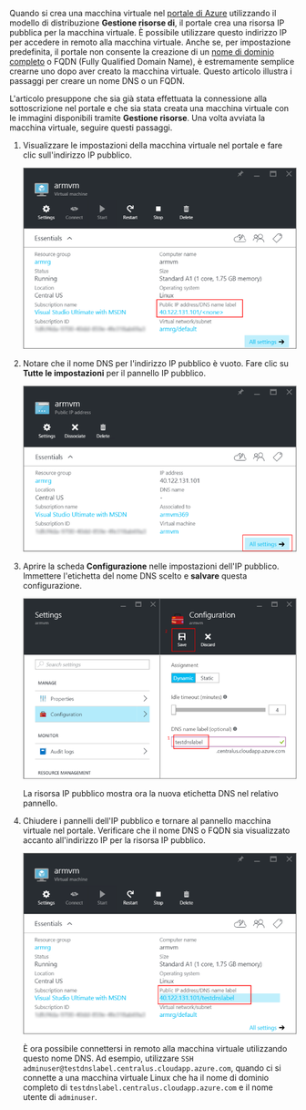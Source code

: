 


Quando si crea una macchina virtuale nel [portale di Azure](https://portal.azure.com) utilizzando il modello di distribuzione **Gestione risorse di**, il portale crea una risorsa IP pubblica per la macchina virtuale. È possibile utilizzare questo indirizzo IP per accedere in remoto alla macchina virtuale. Anche se, per impostazione predefinita, il portale non consente la creazione di un [nome di dominio completo](https://en.wikipedia.org/wiki/Fully_qualified_domain_name) o FQDN (Fully Qualified Domain Name), è estremamente semplice crearne uno dopo aver creato la macchina virtuale. Questo articolo illustra i passaggi per creare un nome DNS o un FQDN.

L'articolo presuppone che sia già stata effettuata la connessione alla sottoscrizione nel portale e che sia stata creata una macchina virtuale con le immagini disponibili tramite **Gestione risorse**. Una volta avviata la macchina virtuale, seguire questi passaggi.

1.  Visualizzare le impostazioni della macchina virtuale nel portale e fare clic sull'indirizzo IP pubblico.

    ![individuare la risorsa ip](./media/virtual-machines-common-portal-create-fqdn/locatePublicIP.PNG)

2.  Notare che il nome DNS per l'indirizzo IP pubblico è vuoto. Fare clic su **Tutte le impostazioni** per il pannello IP pubblico.

    ![impostazioni ip](./media/virtual-machines-common-portal-create-fqdn/settingsIP.PNG)

3.  Aprire la scheda **Configurazione** nelle impostazioni dell'IP pubblico. Immettere l'etichetta del nome DNS scelto e **salvare** questa configurazione.

    ![immettere l'etichetta del nome dns](./media/virtual-machines-common-portal-create-fqdn/dnsNameLabel.PNG)

    La risorsa IP pubblico mostra ora la nuova etichetta DNS nel relativo pannello.

4.  Chiudere i pannelli dell'IP pubblico e tornare al pannello macchina virtuale nel portale. Verificare che il nome DNS o FQDN sia visualizzato accanto all'indirizzo IP per la risorsa IP pubblico.

    ![FQDN creato](./media/virtual-machines-common-portal-create-fqdn/fqdnCreated.PNG)


    È ora possibile connettersi in remoto alla macchina virtuale utilizzando questo nome DNS. Ad esempio, utilizzare `SSH adminuser@testdnslabel.centralus.cloudapp.azure.com`, quando ci si connette a una macchina virtuale Linux che ha il nome di dominio completo di `testdnslabel.centralus.cloudapp.azure.com` e il nome utente di `adminuser`.

<!---HONumber=AcomDC_0323_2016-->